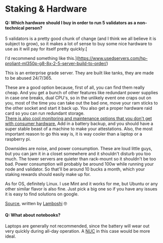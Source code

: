 # Staking & Hardware

#### Q: Which hardware should I buy in order to run 5 validators as a non-technical person?

5 validators is a pretty good chunk of change \(and I think we all believe it is subject to grow\), so it makes a lot of sense to buy some nice hardware to use as it will pay for itself pretty quickly.[  
  
I'd recommend something like this.](https://www.usedservers.com/hp-proliant-ml350p-g8-8x-2-5-server-build-to-order/)

This is an enterprise grade server. They are built like tanks, they are made to be abused 24/7/365.

These are a good option because, first of all, you can find them really cheap. And you get a bunch of other features like redundant power supplies in case one breaks, dual CPU's, so in the unlikely event one craps out on you, most of the time you can take out the bad one, move your ram sticks to the other socket and start it back up. You also get a proper hardware raid card so you can run redundant storage.   
[There is also cool monitoring and maintenance options that you don't get with consumer hardware.](https://en.wikipedia.org/wiki/HP_Integrated_Lights-Out) Add in a battery backup, and you should have a super stable beast of a machine to make your attestations. Also, the most important reason to go this way is, it is way cooler than a laptop or a raspberry pi.

Downsides are noise, and power consumption. These are loud little guys, but you can jam it in a closet somewhere and it shouldn't disturb you too much. The tower servers are quieter than rack-mount so it shouldn't be too bad. Power consumption will probably be around 100w while running your node and validator. So that'll be around 10 bucks a month, which your staking rewards should easily make up for.

As for OS, definitely Linux. I use Mint and it works for me, but Ubuntu or any other similar flavor is also fine. Just pick a big one so if you have any issues it is easy to find solutions on google.

[Source](https://old.reddit.com/r/ethstaker/comments/ge2qwx/looking_for_easy_suggestions_on_staking_hardware/fpl7zqn/), written by [Lamboshi](https://twitter.com/L_Nakaghini) 🤓



#### Q: What about notebooks?

Laptops are generally not recommended, since the battery will wear out very quickly during all-day operation. A [NUC](https://www.intel.com/content/www/us/en/products/boards-kits/nuc.html) in this case would be more ideal.

